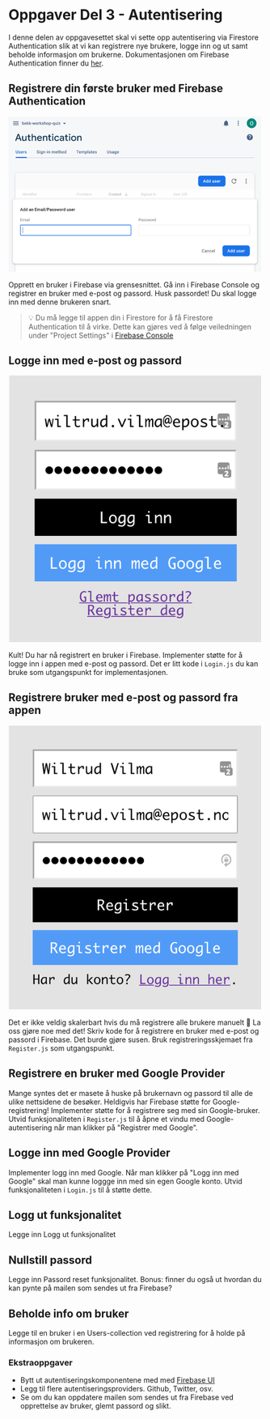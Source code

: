 # Oppgaver Del 3 - Autentisering

I denne delen av oppgavesettet skal vi sette opp autentisering via Firestore Authentication slik at vi kan registrere nye brukere, logge inn og ut samt beholde informasjon om brukerne.
Dokumentasjonen om Firebase Authentication finner du [her](https://firebase.google.com/docs/auth).

## Registrere din første bruker med Firebase Authentication

<img alt="Registrer med firebase" src="/resources/registerWithFirebase.png" width="500"/>

Opprett en bruker i Firebase via grensesnittet. Gå inn i Firebase Console og registrer en bruker med e-post og passord. Husk passordet! Du skal logge inn med denne brukeren snart.

> 💡 Du må legge til appen din i Firestore for å få Firestore Authentication til å virke. Dette kan gjøres ved å følge veiledningen under "Project Settings" i [Firebase Console](https://console.firebase.google.com)

## Logge inn med e-post og passord

<img alt="Logg inn med epost" src="/resources/loginWithEmail.png" width="500"/>

Kult! Du har nå registrert en bruker i Firebase. Implementer støtte for å logge inn i appen med e-post og passord. 
Det er litt kode i `Login.js` du kan bruke som utgangspunkt for implementasjonen. 

## Registrere bruker med e-post og passord fra appen

<img alt="Registrer bruker med e-post" src="/resources/registerWithEmail.png" width="500"/>

Det er ikke veldig skalerbart hvis du må registrere alle brukere manuelt 🥵 La oss gjøre noe med det! 
Skriv kode for å registrere en bruker med e-post og passord i Firebase. Det burde gjøre susen. Bruk registreringsskjemaet fra `Register.js` som utgangspunkt.

## Registrere en bruker med Google Provider

Mange syntes det er masete å huske på brukernavn og passord til alle de ulike nettsidene de besøker. Heldigvis har Firebase støtte for Google-registrering! 
Implementer støtte for å registrere seg med sin Google-bruker. Utvid funksjonaliteten i `Register.js` til å åpne et vindu med Google-autentisering når man klikker på "Registrer med Google".

## Logge inn med Google Provider

Implementer logg inn med Google. Når man klikker på "Logg inn med Google" skal man kunne loggge inn med sin egen Google konto. Utvid funksjonaliteten i `Login.js` til å støtte dette.

## Logg ut funksjonalitet

Legge inn Logg ut funksjonalitet

## Nullstill passord

Legge inn Passord reset funksjonalitet. Bonus: finner du også ut hvordan du kan pynte på mailen som sendes ut fra Firebase?

## Beholde info om bruker

Legge til en bruker i en Users-collection ved registrering for å holde på informasjon om brukeren.

### Ekstraoppgaver

- Bytt ut autentiseringskomponentene med med [Firebase UI](https://github.com/firebase/firebaseui-web)
- Legg til flere autentiseringsproviders. Github, Twitter, osv.
- Se om du kan oppdatere mailen som sendes ut fra Firebase ved opprettelse av bruker, glemt passord og slikt.
